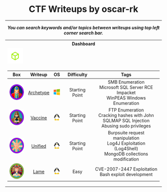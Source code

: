 <div align="center">

# CTF Writeups by oscar-rk
___

___You can search keywords and/or topics between writeups using top left corner search bar.___

<table>
<tr><th colspan="3"> Dashboard </th></tr>
<tr><td><img width="50" height="50" alt="Hack The Box" src="/img/htb.png" /></td></tr>
<tr><td>

| Box | Writeup | OS | Difficulty | Tags |
| :---: | :---: | :---: | :---: | :---: |
|<a href="https://app.hackthebox.com/starting-point?tier=2"><img width="50" height="50" alt="Archetype" src="/htb-machines/archetype/img/logo.png" /></a>|[Archetype](/htb-machines/archetype/Archetype.md)|<img src="/img/windows.png" width="20" height="20">|Starting Point|SMB Enumeration<br>Microsoft SQL Server RCE<br>Impacket<br>WinPEAS Windows Enumeration|
|<a href="https://app.hackthebox.com/starting-point?tier=2"><img width="50" height="50" alt="Vaccine" src="/htb-machines/vaccine/img/logo.png" /></a>|[Vaccine](/htb-machines/vaccine/Vaccine.md)|<img src="/img/linux.png" width="20" height="20">|Starting Point|FTP Enumeration<br>Cracking hashes with John<br>SQLMAP SQL Injection<br>Abusing sudo privileges|
|<a href="https://app.hackthebox.com/starting-point?tier=2"><img width="50" height="50" alt="Unified" src="/htb-machines/unified/img/logo.png" /></a>|[Unified](/htb-machines/unified/Unified.md)|<img src="/img/linux.png" width="20" height="20">|Starting Point|Burpsuite request manipulation<br>Log4J Exploitation (Log4Shell)<br>MongoDB collections modification|
|<a href="https://www.hackthebox.com/machines/Lame"><img width="50" height="50" alt="Lame" src="/htb-machines/lame/img/logo.png" /></a>|[Lame](/htb-machines/lame/Lame.md)|<img src="/img/linux.png" width="20" height="20">|Easy|CVE-2007-2447 Exploitation<br>Bash exploit development|

</td></tr>

</div>

